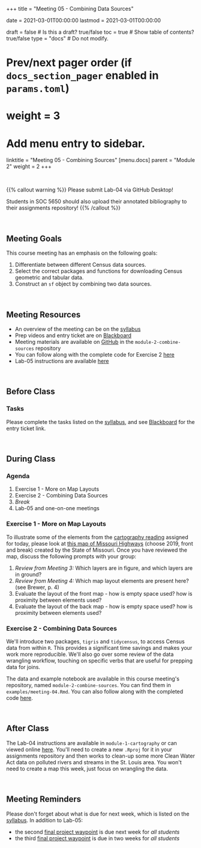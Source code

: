 +++
  title = "Meeting 05 - Combining Data Sources"
  
  date = 2021-03-01T00:00:00
  lastmod = 2021-03-01T00:00:00
  
  draft = false  # Is this a draft? true/false
  toc = true  # Show table of contents? true/false
  type = "docs"  # Do not modify.
  
  # Prev/next pager order (if `docs_section_pager` enabled in `params.toml`)
  # weight = 3
  
  # Add menu entry to sidebar.
  linktitle = "Meeting 05 - Combining Sources"
  [menu.docs]
  parent = "Module 2"
  weight = 2
+++

<br> 

{{% callout warning %}}
Please submit Lab-04 via GitHub Desktop!

Students in SOC 5650 should also upload their annotated bibliography to their assignments repository!
{{% /callout %}}

<br>

## Meeting Goals
This course meeting has an emphasis on the following goals:

  1. Differentiate between different Census data sources.
  2. Select the correct packages and functions for downloading Census geometric and tabular data.
  3. Construct an `sf` object by combining two data sources.

<br>

## Meeting Resources

  * An overview of the meeting can be on the [syllabus](https://slu-soc5650.github.io/syllabus/module-2-data-cleaning.html)
  * Prep videos and entry ticket are on [Blackboard](https://blackboard.slu.edu/)
  * Meeting materials are available on [GitHub](https://github.com/slu-soc5650/module-2-combine-sources) in the `module-2-combine-sources` repository
  * You can follow along with the complete code for Exercise 2 [here](https://slu-soc5650.github.io/module-2-combine-sources/index.nb.html)
  * Lab-05 instructions are available [here](https://github.com/slu-soc5650/module-2-combine-sources/blob/master/assignments/lab-05.pdf)

<br>

## Before Class
### Tasks
Please complete the tasks listed on the [syllabus](https://slu-soc5650.github.io/syllabus/module-2-data-cleaning.html), and see [Blackboard](https://blackboard.slu.edu) for the entry ticket link.

<br>

## During Class
### Agenda

  1. Exercise 1 - More on Map Layouts
  2. Exercise 2 - Combining Data Sources
  3. *Break*
  4. Lab-05 and one-on-one meetings
  
### Exercise 1 - More on Map Layouts
To illustrate some of the elements from the [cartography reading](https://slu-soc5650.github.io/syllabus/module-2-data-cleaning.html) assigned for today, please look at [this map of Missouri Highways](https://www.modot.org/missouri-highway-map-archive-1979-2019) (choose 2019, front and break) created by the State of Missouri. Once you have reviewed the map, discuss the following prompts with your group:

  1. *Review from Meeting 3:* Which layers are in figure, and which layers are in ground?
  2. *Review from Meeting 4:* Which map layout elements are present here? (see Brewer, p. 4)
  3. Evaluate the layout of the front map - how is empty space used? how is proximity between elements used?
  4. Evaluate the layout of the back map - how is empty space used? how is proximity between elements used?
  
### Exercise 2 - Combining Data Sources
We'll introduce two packages, `tigris` and `tidycensus`, to access Census data from within `R`. This provides a significant time savings and makes your work more reproducible. We'll also go over some review of the data wrangling workflow, touching on specific verbs that are useful for prepping data for joins.

The data and example notebook are available in this course meeting's repository, named `module-2-combine-sources`. You can find them in `examples/meeting-04.Rmd`. You can also follow along with the completed code [here](https://slu-soc5650.github.io/module-2-combine-sources/index.nb.html).

<br>

## After Class
The Lab-04 instructions are available in `module-1-cartography` or can viewed online [here](https://github.com/slu-soc5650/module-2-data-cleaning/blob/master/assignments/lab-04.pdf). You'll need to create a new `.Rproj` for it in your assignments repository and then works to clean-up some more Clean Water Act data on polluted rivers and streams in the St. Louis area. You won't need to create a map this week, just focus on wrangling the data.

<br>

## Meeting Reminders
Please don't forget about what is due for next week, which is listed on the [syllabus](https://slu-soc5650.github.io/syllabus/module-2-data-cleaning.html). In addition to Lab-05: 

  * the second [final project waypoint](https://slu-soc5650.github.io/final-project/index.html#waypoints) is due next week for *all students*
  * the third [final project waypoint](https://slu-soc5650.github.io/final-project/index.html#waypoints) is due in two weeks for *all students*
